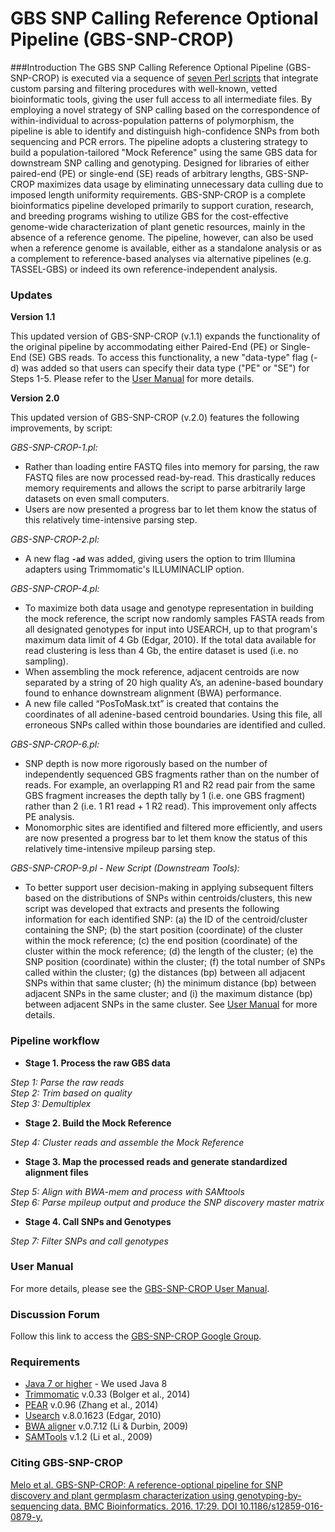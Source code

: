 # GBS SNP Calling Reference Optional Pipeline (GBS-SNP-CROP)

###Introduction
The GBS SNP Calling Reference Optional Pipeline (GBS-SNP-CROP) is executed via a sequence of [seven Perl scripts][4] that integrate custom parsing and filtering procedures with well-known, vetted bioinformatic tools, giving the user full access to all intermediate files. By employing a novel strategy of SNP calling based on the correspondence of within-individual to across-population patterns of polymorphism, the pipeline is able to identify and distinguish high-confidence SNPs from both sequencing and PCR errors. The pipeline adopts a clustering strategy to build a population-tailored "Mock Reference" using the same GBS data for downstream SNP calling and genotyping. Designed for libraries of either paired-end (PE) or single-end (SE) reads of arbitrary lengths, GBS-SNP-CROP maximizes data usage by eliminating unnecessary data culling due to imposed length uniformity requirements. GBS-SNP-CROP is a complete bioinformatics pipeline developed primarily to support curation, research, and breeding programs wishing to utilize GBS for the cost-effective genome-wide characterization of plant genetic resources, mainly in the absence of a reference genome. The pipeline, however, can also be used when a reference genome is available, either as a standalone analysis or as a complement to reference-based analyses via alternative pipelines (e.g. TASSEL-GBS) or indeed its own reference-independent analysis.

### Updates
**Version 1.1**

This updated version of GBS-SNP-CROP (v.1.1) expands the functionality of the original pipeline by accommodating either Paired-End (PE) or Single-End (SE) GBS reads. To access this functionality, a new "data-type" flag (-d) was added so that users can specify their data type ("PE" or "SE") for Steps 1-5. Please refer to the [User Manual][2] for more details.

**Version 2.0**

This updated version of GBS-SNP-CROP (v.2.0) features the following improvements, by script:

*GBS-SNP-CROP-1.pl:*  
* Rather than loading entire FASTQ files into memory for parsing, the raw FASTQ files are now processed read-by-read. This drastically reduces memory requirements and allows the script to parse arbitrarily large datasets on even small computers.  
* Users are now presented a progress bar to let them know the status of this relatively time-intensive parsing step.  

*GBS-SNP-CROP-2.pl:*  
* A new flag **```-ad```** was added, giving users the option to trim Illumina adapters using Trimmomatic's ILLUMINACLIP option.  

*GBS-SNP-CROP-4.pl:*  
* To maximize both data usage and genotype representation in building the mock reference, the script now randomly samples FASTA reads from all designated genotypes for input into USEARCH, up to that program's maximum data limit of 4 Gb (Edgar, 2010). If the total data available for read clustering is less than 4 Gb, the entire dataset is used (i.e. no sampling).   
* When assembling the mock reference, adjacent centroids are now separated by a string of 20 high quality A’s, an adenine-based boundary found to enhance downstream alignment (BWA) performance.  
* A new file called “PosToMask.txt” is created that contains the coordinates of all adenine-based centroid boundaries.  Using this file, all erroneous SNPs called within those boundaries are identified and culled.  

*GBS-SNP-CROP-6.pl:*  
* SNP depth is now more rigorously based on the number of independently sequenced GBS fragments rather than on the number of reads.  For example, an overlapping R1 and R2 read pair from the same GBS fragment increases the depth tally by 1 (i.e. one GBS fragment) rather than 2 (i.e. 1 R1 read + 1 R2 read).  This improvement only affects PE analysis.  
* Monomorphic sites are identified and filtered more efficiently, and users are now presented a progress bar to let them know the status of this relatively time-intensive mpileup parsing step.  

*GBS-SNP-CROP-9.pl - New Script (Downstream Tools):*    
* To better support user decision-making in applying subsequent filters based on the distributions of SNPs within centroids/clusters, this new script was developed that extracts and presents the following information for each identified SNP:
(a) the ID of the centroid/cluster containing the SNP; 
(b) the start position (coordinate) of the cluster within the mock reference;
(c) the end position (coordinate) of the cluster within the mock reference;
(d) the length of the cluster;
(e) the SNP position (coordinate) within the cluster; 
(f) the total number of SNPs called within the cluster; 
(g) the distances (bp) between all adjacent SNPs within that same cluster;
(h) the minimum distance (bp) between adjacent SNPs in the same cluster; and
(i) the maximum distance (bp) between adjacent SNPs in the same cluster.
See [User Manual][2] for more details.

### Pipeline workflow
* **Stage 1. Process the raw GBS data**

*Step 1: Parse the raw reads*  
*Step 2: Trim based on quality*   
*Step 3: Demultiplex*

* **Stage 2. Build the Mock Reference** 

*Step 4: Cluster reads and assemble the Mock Reference*

* **Stage 3. Map the processed reads and generate standardized alignment files**

*Step 5: Align with BWA-mem and process with SAMtools*  
*Step 6: Parse mpileup output and produce the SNP discovery master matrix*

* **Stage 4. Call SNPs and Genotypes**

*Step 7: Filter SNPs and call genotypes*

### User Manual
For more details, please see the [GBS-SNP-CROP User Manual][2].

### Discussion Forum
Follow this link to access the [GBS-SNP-CROP Google Group][5].

### Requirements
* [Java 7 or higher][6] - We used Java 8
* [Trimmomatic][7] v.0.33 (Bolger et al., 2014)
* [PEAR][8] v.0.96 (Zhang et al., 2014)
* [Usearch][9] v.8.0.1623 (Edgar, 2010)
* [BWA aligner][10] v.0.7.12 (Li & Durbin, 2009)
* [SAMTools][11] v.1.2 (Li et al., 2009)

### Citing GBS-SNP-CROP
[Melo et al. GBS-SNP-CROP: A reference-optional pipeline for SNP discovery and plant germplasm characterization using genotyping-by-sequencing data. BMC Bioinformatics. 2016. 17:29. DOI 10.1186/s12859-016-0879-y.][1]

[1]:https://bmcbioinformatics.biomedcentral.com/articles/10.1186/s12859-016-0879-y
[2]:https://github.com/halelab/GBS-SNP-CROP/wiki
[3]:http://www.halelab.org
[4]:https://github.com/halelab/GBS-SNP-CROP/tree/master/GBS-SNP-CROP-scripts
[5]:https://groups.google.com/forum/#!forum/gbs-snp-crop
[6]:https://www.java.com/en/
[7]:http://www.usadellab.org/cms/?page=trimmomatic
[8]:http://sco.h-its.org/exelixis/web/software/pear/
[9]: http://www.drive5.com/usearch/
[10]:http://bio-bwa.sourceforge.net
[11]:http://samtools.sourceforge.net
